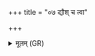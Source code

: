 +++
title = "०७ द्यौश् च त्वा"

+++
<details><summary>मूलम् (GR)</summary>

द्यौश् च त्वा पृथिवी च प्रचेतसौ  
शुक्रो बृहन् दक्षिणा त्वा पिपर्तु ।  
अनु स्वधा चिकितां सोमो अग्निः  
पूषा त्वावतु सविता सवेन ॥
</details>